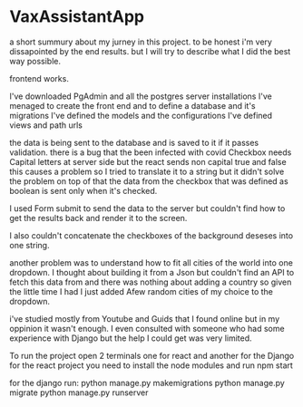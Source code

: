 # VaxAssistantApp

a short summury about my jurney in this project.
to be honest i'm very dissapointed by the end results.
but I will try to describe what I did the best way possible.

frontend works.

I've downloaded PgAdmin and all the postgres server installations
I've menaged to create the front end and to define a database and it's migrations
I've defined the models and the configurations
I've defined views and path urls

the data is being sent to the database and is saved to it if it passes validation.
there is a bug that the been infected with covid Checkbox needs Capital letters at server side but the react sends non capital true and false
this causes a problem so I tried to translate it to a string but it didn't solve the problem
on top of that the data from the checkbox that was defined as boolean is sent only when it's checked.

I used Form submit to send the data to the server but couldn't find how to get the results back and render it to the screen.

I also couldn't concatenate the checkboxes of the background deseses into one string.

another problem was to understand how to fit all cities of the world into one dropdown.
I thought about building it from a Json but couldn't find an API to fetch this data from
and there was nothing about adding a country so given the little time I had I just added Afew random cities of my choice to the dropdown.

i've studied mostly from Youtube and Guids that I found online but in my oppinion it wasn't enough.
I even consulted with someone who had some experience with Django but the help I could get was very limited.

To run the project open 2 terminals one for react and another for the Django
for the react project you need to install the node modules and run 
npm start

for the django run:
python manage.py makemigrations
python manage.py migrate
python manage.py runserver
